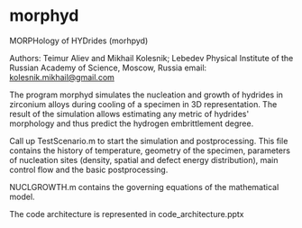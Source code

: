 # morphyd
MORPHology of HYDrides (morhpyd)

Authors: Teimur Aliev and Mikhail Kolesnik;
         Lebedev Physical Institute of the Russian Academy of Science, Moscow, Russia
email: kolesnik.mikhail@gmail.com

The program morphyd simulates the nucleation and growth of hydrides in zirconium alloys during cooling of a specimen in 3D representation.
The result of the simulation allows estimating any metric of hydrides' morphology and thus predict the hydrogen embrittlement degree.

Call up TestScenario.m to start the simulation and postprocessing.
This file contains the history of temperature, geometry of the specimen, parameters of nucleation sites (density, spatial and defect energy distribution),
main control flow and the basic postprocessing.

NUCLGROWTH.m contains the governing equations of the mathematical model.

The code architecture is represented in code_architecture.pptx
